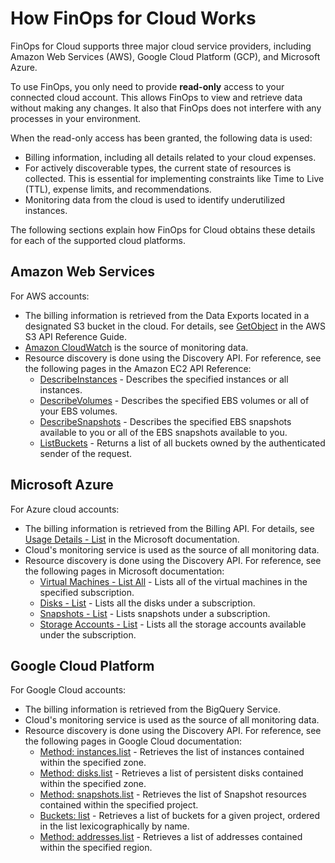 # How FinOps for Cloud Works

FinOps for Cloud supports three major cloud service providers, including Amazon Web Services (AWS), Google Cloud Platform (GCP), and Microsoft Azure.

To use FinOps, you only need to provide **read-only** access to your connected cloud account. This allows FinOps to view and retrieve data without making any changes. It also that FinOps does not interfere with any processes in your environment.

When the read-only access has been granted, the following data is used:&#x20;

* Billing information, including all details related to your cloud expenses.
* For actively discoverable types, the current state of resources is collected. This is essential for implementing constraints like Time to Live (TTL), expense limits, and recommendations.
* Monitoring data from the cloud is used to identify underutilized instances.

The following sections explain how FinOps for Cloud obtains these details for each of the supported cloud platforms.

## Amazon Web Services

For AWS accounts:

* The billing information is retrieved from the Data Exports located in a designated S3 bucket in the cloud. For details, see [GetObject](https://docs.aws.amazon.com/AmazonS3/latest/API/API_GetObject.html) in the AWS S3 API Reference Guide.
* [Amazon CloudWatch](https://docs.aws.amazon.com/cloudwatch/) is the source of monitoring data.&#x20;
* Resource discovery is done using the Discovery API. For reference, see the following pages in the Amazon EC2 API Reference:
  * [DescribeInstances](https://docs.aws.amazon.com/AWSEC2/latest/APIReference/API_DescribeInstances.html) - Describes the specified instances or all instances.
  * [DescribeVolumes](https://docs.aws.amazon.com/AWSEC2/latest/APIReference/API_DescribeVolumes.html) - Describes the specified EBS volumes or all of your EBS volumes.
  * [DescribeSnapshots](https://docs.aws.amazon.com/AWSEC2/latest/APIReference/API_DescribeSnapshots.html) - Describes the specified EBS snapshots available to you or all of the EBS snapshots available to you.
  * [ListBuckets](https://docs.aws.amazon.com/AmazonS3/latest/API/API_ListBuckets.html) - Returns a list of all buckets owned by the authenticated sender of the request.

## Microsoft Azure

For Azure cloud accounts:

* The billing information is retrieved from the Billing API. For details, see [Usage Details - List](https://learn.microsoft.com/en-us/rest/api/consumption/usage-details/list?view=rest-consumption-2024-08-01\&tabs=HTTP) in the Microsoft documentation.
* Cloud's monitoring service is used as the source of all monitoring data.
* Resource discovery is done using the Discovery API. For reference, see the following pages in Microsoft documentation:
  * [Virtual Machines - List All](https://docs.microsoft.com/en-us/rest/api/compute/virtual-machines/list-all) - Lists all of the virtual machines in the specified subscription.
  * [Disks - List](https://docs.microsoft.com/en-us/rest/api/compute/disks/list) - Lists all the disks under a subscription.
  * [Snapshots - List](https://docs.microsoft.com/en-us/rest/api/compute/snapshots/list) - Lists snapshots under a subscription.
  * [Storage Accounts - List](https://docs.microsoft.com/en-us/rest/api/storagerp/storage-accounts/list) - Lists all the storage accounts available under the subscription.

## Google Cloud Platform

For Google Cloud accounts:

* The billing information is retrieved from the BigQuery Service.
* Cloud's monitoring service is used as the source of all monitoring data.
* Resource discovery is done using the Discovery API. For reference, see the following pages in Google Cloud documentation:
  * [Method: instances.list](https://cloud.google.com/compute/docs/reference/rest/v1/instances/list) - Retrieves the list of instances contained within the specified zone.
  * [Method: disks.list](https://cloud.google.com/compute/docs/reference/rest/v1/disks/list) - Retrieves a list of persistent disks contained within the specified zone.
  * [Method: snapshots.list](https://cloud.google.com/compute/docs/reference/rest/v1/snapshots/list) - Retrieves the list of Snapshot resources contained within the specified project.
  * [Buckets: list](https://cloud.google.com/storage/docs/json_api/v1/buckets/list) - Retrieves a list of buckets for a given project, ordered in the list lexicographically by name.
  * [Method: addresses.list](https://cloud.google.com/compute/docs/reference/rest/v1/addresses/list) - Retrieves a list of addresses contained within the specified region.
